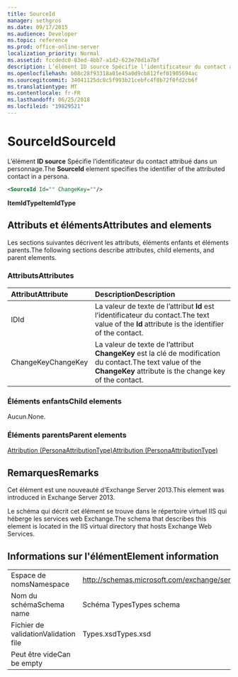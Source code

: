 ```yaml
---
title: SourceId
manager: sethgros
ms.date: 09/17/2015
ms.audience: Developer
ms.topic: reference
ms.prod: office-online-server
localization_priority: Normal
ms.assetid: fccdedc0-83ed-4bb7-a1d2-623e70d1a7bf
description: L’élément ID source Spécifie l’identificateur du contact attribué dans un personnage.
ms.openlocfilehash: b08c28f93318a01e45a0d9cb812fef01905694ac
ms.sourcegitcommit: 34041125dc8c5f993b21cebfc4f8b72f0fd2cb6f
ms.translationtype: MT
ms.contentlocale: fr-FR
ms.lasthandoff: 06/25/2018
ms.locfileid: "19829521"
---
```

# <a name="sourceid"></a><span data-ttu-id="c2203-103">SourceId</span><span class="sxs-lookup"><span data-stu-id="c2203-103">SourceId</span></span>

<span data-ttu-id="c2203-104">L’élément **ID source** Spécifie l’identificateur du contact attribué dans un personnage.</span><span class="sxs-lookup"><span data-stu-id="c2203-104">The **SourceId** element specifies the identifier of the attributed contact in a persona.</span></span> 
  
```XML
<SourceId Id="" ChangeKey=""/>
```

 <span data-ttu-id="c2203-105">**ItemIdType**</span><span class="sxs-lookup"><span data-stu-id="c2203-105">**ItemIdType**</span></span>
## <a name="attributes-and-elements"></a><span data-ttu-id="c2203-106">Attributs et éléments</span><span class="sxs-lookup"><span data-stu-id="c2203-106">Attributes and elements</span></span>

<span data-ttu-id="c2203-107">Les sections suivantes décrivent les attributs, éléments enfants et éléments parents.</span><span class="sxs-lookup"><span data-stu-id="c2203-107">The following sections describe attributes, child elements, and parent elements.</span></span>
  
### <a name="attributes"></a><span data-ttu-id="c2203-108">Attributs</span><span class="sxs-lookup"><span data-stu-id="c2203-108">Attributes</span></span>

|<span data-ttu-id="c2203-109">**Attribut**</span><span class="sxs-lookup"><span data-stu-id="c2203-109">**Attribute**</span></span>|<span data-ttu-id="c2203-110">**Description**</span><span class="sxs-lookup"><span data-stu-id="c2203-110">**Description**</span></span>|
|:-----|:-----|
|<span data-ttu-id="c2203-111">ID</span><span class="sxs-lookup"><span data-stu-id="c2203-111">Id</span></span>  <br/> |<span data-ttu-id="c2203-112">La valeur de texte de l’attribut **Id** est l’identificateur du contact.</span><span class="sxs-lookup"><span data-stu-id="c2203-112">The text value of the **Id** attribute is the identifier of the contact.</span></span>  <br/> |
|<span data-ttu-id="c2203-113">ChangeKey</span><span class="sxs-lookup"><span data-stu-id="c2203-113">ChangeKey</span></span>  <br/> |<span data-ttu-id="c2203-114">La valeur de texte de l’attribut **ChangeKey** est la clé de modification du contact.</span><span class="sxs-lookup"><span data-stu-id="c2203-114">The text value of the **ChangeKey** attribute is the change key of the contact.</span></span>  <br/> |
   
### <a name="child-elements"></a><span data-ttu-id="c2203-115">Éléments enfants</span><span class="sxs-lookup"><span data-stu-id="c2203-115">Child elements</span></span>

<span data-ttu-id="c2203-116">Aucun.</span><span class="sxs-lookup"><span data-stu-id="c2203-116">None.</span></span>
  
### <a name="parent-elements"></a><span data-ttu-id="c2203-117">Éléments parents</span><span class="sxs-lookup"><span data-stu-id="c2203-117">Parent elements</span></span>

[<span data-ttu-id="c2203-118">Attribution (PersonaAttributionType)</span><span class="sxs-lookup"><span data-stu-id="c2203-118">Attribution (PersonaAttributionType)</span></span>](attribution-personaattributiontype.md)
  
## <a name="remarks"></a><span data-ttu-id="c2203-119">Remarques</span><span class="sxs-lookup"><span data-stu-id="c2203-119">Remarks</span></span>

<span data-ttu-id="c2203-120">Cet élément est une nouveauté d'Exchange Server 2013.</span><span class="sxs-lookup"><span data-stu-id="c2203-120">This element was introduced in Exchange Server 2013.</span></span>
  
<span data-ttu-id="c2203-121">Le schéma qui décrit cet élément se trouve dans le répertoire virtuel IIS qui héberge les services web Exchange.</span><span class="sxs-lookup"><span data-stu-id="c2203-121">The schema that describes this element is located in the IIS virtual directory that hosts Exchange Web Services.</span></span>
  
## <a name="element-information"></a><span data-ttu-id="c2203-122">Informations sur l'élément</span><span class="sxs-lookup"><span data-stu-id="c2203-122">Element information</span></span>

|||
|:-----|:-----|
|<span data-ttu-id="c2203-123">Espace de noms</span><span class="sxs-lookup"><span data-stu-id="c2203-123">Namespace</span></span>  <br/> |http://schemas.microsoft.com/exchange/services/2006/types  <br/> |
|<span data-ttu-id="c2203-124">Nom du schéma</span><span class="sxs-lookup"><span data-stu-id="c2203-124">Schema name</span></span>  <br/> |<span data-ttu-id="c2203-125">Schéma Types</span><span class="sxs-lookup"><span data-stu-id="c2203-125">Types schema</span></span>  <br/> |
|<span data-ttu-id="c2203-126">Fichier de validation</span><span class="sxs-lookup"><span data-stu-id="c2203-126">Validation file</span></span>  <br/> |<span data-ttu-id="c2203-127">Types.xsd</span><span class="sxs-lookup"><span data-stu-id="c2203-127">Types.xsd</span></span>  <br/> |
|<span data-ttu-id="c2203-128">Peut être vide</span><span class="sxs-lookup"><span data-stu-id="c2203-128">Can be empty</span></span>  <br/> ||
   


